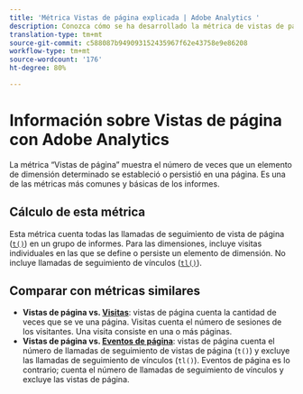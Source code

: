 ```yaml
---
title: 'Métrica Vistas de página explicada | Adobe Analytics '
description: Conozca cómo se ha desarrollado la métrica de vistas de página en Adobe Analytics y también comprenda la diferencia entre las vistas de página y las visitas.
translation-type: tm+mt
source-git-commit: c588087b949093152435967f62e43758e9e86208
workflow-type: tm+mt
source-wordcount: '176'
ht-degree: 80%

---
```



# Información sobre Vistas de página con Adobe Analytics

La métrica “Vistas de página” muestra el número de veces que un elemento de dimensión determinado se estableció o persistió en una página. Es una de las métricas más comunes y básicas de los informes.

## Cálculo de esta métrica

Esta métrica cuenta todas las llamadas de seguimiento de vista de página ([`t()`](/help/implement/vars/functions/t-method.md)) en un grupo de informes. Para las dimensiones, incluye visitas individuales en las que se define o persiste un elemento de dimensión. No incluye llamadas de seguimiento de vínculos ([`tl()`](/help/implement/vars/functions/tl-method.md)).

## Comparar con métricas similares

* **Vistas de página vs. [Visitas](visits.md)**: vistas de página cuenta la cantidad de veces que se ve una página. Visitas cuenta el número de sesiones de los visitantes. Una visita consiste en una o más páginas.
* **Vistas de página vs. [Eventos de página](page-events.md)**: vistas de página cuenta el número de llamadas de seguimiento de vistas de página (`t()`) y excluye las llamadas de seguimiento de vínculos (`tl()`). Eventos de página es lo contrario; cuenta el número de llamadas de seguimiento de vínculos y excluye las vistas de página.